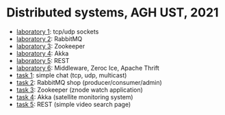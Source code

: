 # Distributed systems, AGH UST, 2021

* [laboratory 1](./lab1): tcp/udp sockets
* [laboratory 2](./lab2): RabbitMQ 
* [laboratory 3](./lab3): Zookeeper 
* [laboratory 4](./lab4): Akka 
* [laboratory 5](./lab5): REST 
* [laboratory 6](./lab6): Middleware, Zeroc Ice, Apache Thrift
* [task 1](./zad1): simple chat (tcp, udp, multicast)
* [task 2](./zad2): RabbitMQ shop (producer/consumer/admin)
* [task 3](./zad3): Zookeeper (znode watch application)
* [task 4](./zad4): Akka (satellite monitoring system)
* [task 5](./zad5): REST (simple video search page)

